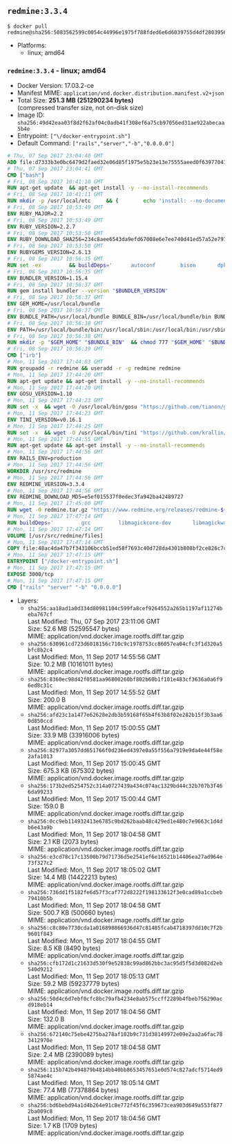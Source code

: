 ## `redmine:3.3.4`

```console
$ docker pull redmine@sha256:5083562599c0054c44996e1975f788fded6e6d6039755d4df280395682a9b8a3
```

-	Platforms:
	-	linux; amd64

### `redmine:3.3.4` - linux; amd64

-	Docker Version: 17.03.2-ce
-	Manifest MIME: `application/vnd.docker.distribution.manifest.v2+json`
-	Total Size: **251.3 MB (251290234 bytes)**  
	(compressed transfer size, not on-disk size)
-	Image ID: `sha256:49d42eaa03f8d2f62af04c0adb41f308ef6a75cb97056ed31ae922abecaa5b4e`
-	Entrypoint: `["\/docker-entrypoint.sh"]`
-	Default Command: `["rails","server","-b","0.0.0.0"]`

```dockerfile
# Thu, 07 Sep 2017 23:04:40 GMT
ADD file:d7333b3e0bc6479d2faed32e06d85f1975e5b23e13e75555aeed0f639770413b in / 
# Thu, 07 Sep 2017 23:04:41 GMT
CMD ["bash"]
# Fri, 08 Sep 2017 10:41:10 GMT
RUN apt-get update 	&& apt-get install -y --no-install-recommends 		bzip2 		ca-certificates 		libffi-dev 		libgdbm3 		libssl-dev 		libyaml-dev 		procps 		zlib1g-dev 	&& rm -rf /var/lib/apt/lists/*
# Fri, 08 Sep 2017 10:41:11 GMT
RUN mkdir -p /usr/local/etc 	&& { 		echo 'install: --no-document'; 		echo 'update: --no-document'; 	} >> /usr/local/etc/gemrc
# Fri, 08 Sep 2017 10:53:49 GMT
ENV RUBY_MAJOR=2.2
# Fri, 08 Sep 2017 10:53:49 GMT
ENV RUBY_VERSION=2.2.7
# Fri, 08 Sep 2017 10:53:50 GMT
ENV RUBY_DOWNLOAD_SHA256=234c8aee6543da9efd67008e6e7ee740d41ed57a52e797f65043c3b5ec3bcb53
# Fri, 08 Sep 2017 10:53:50 GMT
ENV RUBYGEMS_VERSION=2.6.13
# Fri, 08 Sep 2017 10:56:35 GMT
RUN set -ex 		&& buildDeps=' 		autoconf 		bison 		dpkg-dev 		gcc 		libbz2-dev 		libgdbm-dev 		libglib2.0-dev 		libncurses-dev 		libreadline-dev 		libxml2-dev 		libxslt-dev 		make 		ruby 		wget 		xz-utils 	' 	&& apt-get update 	&& apt-get install -y --no-install-recommends $buildDeps 	&& rm -rf /var/lib/apt/lists/* 		&& wget -O ruby.tar.xz "https://cache.ruby-lang.org/pub/ruby/${RUBY_MAJOR%-rc}/ruby-$RUBY_VERSION.tar.xz" 	&& echo "$RUBY_DOWNLOAD_SHA256 *ruby.tar.xz" | sha256sum -c - 		&& mkdir -p /usr/src/ruby 	&& tar -xJf ruby.tar.xz -C /usr/src/ruby --strip-components=1 	&& rm ruby.tar.xz 		&& cd /usr/src/ruby 		&& { 		echo '#define ENABLE_PATH_CHECK 0'; 		echo; 		cat file.c; 	} > file.c.new 	&& mv file.c.new file.c 		&& autoconf 	&& gnuArch="$(dpkg-architecture --query DEB_BUILD_GNU_TYPE)" 	&& ./configure 		--build="$gnuArch" 		--disable-install-doc 		--enable-shared 	&& make -j "$(nproc)" 	&& make install 		&& dpkg-query --show --showformat '${package}\n' 		| grep -P '^libreadline\d+$' 		| xargs apt-mark manual 	&& apt-get purge -y --auto-remove $buildDeps 	&& cd / 	&& rm -r /usr/src/ruby 		&& gem update --system "$RUBYGEMS_VERSION"
# Fri, 08 Sep 2017 10:56:35 GMT
ENV BUNDLER_VERSION=1.15.4
# Fri, 08 Sep 2017 10:56:37 GMT
RUN gem install bundler --version "$BUNDLER_VERSION"
# Fri, 08 Sep 2017 10:56:37 GMT
ENV GEM_HOME=/usr/local/bundle
# Fri, 08 Sep 2017 10:56:37 GMT
ENV BUNDLE_PATH=/usr/local/bundle BUNDLE_BIN=/usr/local/bundle/bin BUNDLE_SILENCE_ROOT_WARNING=1 BUNDLE_APP_CONFIG=/usr/local/bundle
# Fri, 08 Sep 2017 10:56:38 GMT
ENV PATH=/usr/local/bundle/bin:/usr/local/sbin:/usr/local/bin:/usr/sbin:/usr/bin:/sbin:/bin
# Fri, 08 Sep 2017 10:56:38 GMT
RUN mkdir -p "$GEM_HOME" "$BUNDLE_BIN" 	&& chmod 777 "$GEM_HOME" "$BUNDLE_BIN"
# Fri, 08 Sep 2017 10:56:39 GMT
CMD ["irb"]
# Mon, 11 Sep 2017 17:44:03 GMT
RUN groupadd -r redmine && useradd -r -g redmine redmine
# Mon, 11 Sep 2017 17:44:20 GMT
RUN apt-get update && apt-get install -y --no-install-recommends 		ca-certificates 		wget 	&& rm -rf /var/lib/apt/lists/*
# Mon, 11 Sep 2017 17:44:20 GMT
ENV GOSU_VERSION=1.10
# Mon, 11 Sep 2017 17:44:23 GMT
RUN set -x 	&& wget -O /usr/local/bin/gosu "https://github.com/tianon/gosu/releases/download/$GOSU_VERSION/gosu-$(dpkg --print-architecture)" 	&& wget -O /usr/local/bin/gosu.asc "https://github.com/tianon/gosu/releases/download/$GOSU_VERSION/gosu-$(dpkg --print-architecture).asc" 	&& export GNUPGHOME="$(mktemp -d)" 	&& gpg --keyserver ha.pool.sks-keyservers.net --recv-keys B42F6819007F00F88E364FD4036A9C25BF357DD4 	&& gpg --batch --verify /usr/local/bin/gosu.asc /usr/local/bin/gosu 	&& rm -r "$GNUPGHOME" /usr/local/bin/gosu.asc 	&& chmod +x /usr/local/bin/gosu 	&& gosu nobody true
# Mon, 11 Sep 2017 17:44:23 GMT
ENV TINI_VERSION=v0.16.1
# Mon, 11 Sep 2017 17:44:25 GMT
RUN set -x 	&& wget -O /usr/local/bin/tini "https://github.com/krallin/tini/releases/download/$TINI_VERSION/tini-$(dpkg --print-architecture)" 	&& wget -O /usr/local/bin/tini.asc "https://github.com/krallin/tini/releases/download/$TINI_VERSION/tini-$(dpkg --print-architecture).asc" 	&& export GNUPGHOME="$(mktemp -d)" 	&& gpg --keyserver ha.pool.sks-keyservers.net --recv-keys 6380DC428747F6C393FEACA59A84159D7001A4E5 	&& gpg --batch --verify /usr/local/bin/tini.asc /usr/local/bin/tini 	&& rm -r "$GNUPGHOME" /usr/local/bin/tini.asc 	&& chmod +x /usr/local/bin/tini 	&& tini -h
# Mon, 11 Sep 2017 17:44:55 GMT
RUN apt-get update && apt-get install -y --no-install-recommends 		imagemagick 		libmysqlclient18 		libpq5 		libsqlite3-0 				bzr 		git 		mercurial 		openssh-client 		subversion 	&& rm -rf /var/lib/apt/lists/*
# Mon, 11 Sep 2017 17:44:56 GMT
ENV RAILS_ENV=production
# Mon, 11 Sep 2017 17:44:56 GMT
WORKDIR /usr/src/redmine
# Mon, 11 Sep 2017 17:44:56 GMT
ENV REDMINE_VERSION=3.3.4
# Mon, 11 Sep 2017 17:44:56 GMT
ENV REDMINE_DOWNLOAD_MD5=e5ef015537f0edec3fa942ba42489727
# Mon, 11 Sep 2017 17:45:00 GMT
RUN wget -O redmine.tar.gz "https://www.redmine.org/releases/redmine-${REDMINE_VERSION}.tar.gz" 	&& echo "$REDMINE_DOWNLOAD_MD5 redmine.tar.gz" | md5sum -c - 	&& tar -xvf redmine.tar.gz --strip-components=1 	&& rm redmine.tar.gz files/delete.me log/delete.me 	&& mkdir -p tmp/pdf public/plugin_assets 	&& chown -R redmine:redmine ./
# Mon, 11 Sep 2017 17:47:14 GMT
RUN buildDeps=' 		gcc 		libmagickcore-dev 		libmagickwand-dev 		libmysqlclient-dev 		libpq-dev 		libsqlite3-dev 		make 		patch 	' 	&& set -ex 	&& apt-get update && apt-get install -y $buildDeps --no-install-recommends 	&& rm -rf /var/lib/apt/lists/* 	&& bundle install --without development test 	&& for adapter in mysql2 postgresql sqlite3; do 		echo "$RAILS_ENV:" > ./config/database.yml; 		echo "  adapter: $adapter" >> ./config/database.yml; 		bundle install --without development test; 		cp Gemfile.lock "Gemfile.lock.${adapter}"; 	done 	&& rm ./config/database.yml 	&& apt-get purge -y --auto-remove $buildDeps
# Mon, 11 Sep 2017 17:47:14 GMT
VOLUME [/usr/src/redmine/files]
# Mon, 11 Sep 2017 17:47:14 GMT
COPY file:48ac4da47b7f343106bccb51ed58f7693c40d728da4301b808bf2ce826c7c41d in / 
# Mon, 11 Sep 2017 17:47:15 GMT
ENTRYPOINT ["/docker-entrypoint.sh"]
# Mon, 11 Sep 2017 17:47:15 GMT
EXPOSE 3000/tcp
# Mon, 11 Sep 2017 17:47:15 GMT
CMD ["rails" "server" "-b" "0.0.0.0"]
```

-	Layers:
	-	`sha256:aa18ad1a0d334d80981104c599fa8cef9264552a265b1197af11274beba767cf`  
		Last Modified: Thu, 07 Sep 2017 23:11:06 GMT  
		Size: 52.6 MB (52595547 bytes)  
		MIME: application/vnd.docker.image.rootfs.diff.tar.gzip
	-	`sha256:630961cd723d6018156c710c9c1978753cc86057ea04cfc3f1d320a5bfc8b2c4`  
		Last Modified: Mon, 11 Sep 2017 14:55:56 GMT  
		Size: 10.2 MB (10161011 bytes)  
		MIME: application/vnd.docker.image.rootfs.diff.tar.gzip
	-	`sha256:8360ec98d42f0581aa96800260bf802b60b1f101e483cf3636a0a6f96ed8c31c`  
		Last Modified: Mon, 11 Sep 2017 14:55:52 GMT  
		Size: 200.0 B  
		MIME: application/vnd.docker.image.rootfs.diff.tar.gzip
	-	`sha256:afd23c1a1477e62628e2db3b59168f65b4f63b8f02e282b15f3b3aa60d850ccd`  
		Last Modified: Mon, 11 Sep 2017 15:00:55 GMT  
		Size: 33.9 MB (33916006 bytes)  
		MIME: application/vnd.docker.image.rootfs.diff.tar.gzip
	-	`sha256:82977a3057dd651766f0d236ed4397e0a55f556a7919e9da4e44f58e2afa1013`  
		Last Modified: Mon, 11 Sep 2017 15:00:45 GMT  
		Size: 675.3 KB (675302 bytes)  
		MIME: application/vnd.docker.image.rootfs.diff.tar.gzip
	-	`sha256:173b2ed5254752c314a0727439a434c074ac1329bd44c32b707b3f466da99233`  
		Last Modified: Mon, 11 Sep 2017 15:00:44 GMT  
		Size: 159.0 B  
		MIME: application/vnd.docker.image.rootfs.diff.tar.gzip
	-	`sha256:0cc9eb114932413e6785c9bd262baab48c429ed1e480c7e9663c1d4db6e43a9b`  
		Last Modified: Mon, 11 Sep 2017 18:04:58 GMT  
		Size: 2.1 KB (2073 bytes)  
		MIME: application/vnd.docker.image.rootfs.diff.tar.gzip
	-	`sha256:e3cd78c17c13500b79d71736d5e2541ef6e16521b14406ea27ad964e73f327c2`  
		Last Modified: Mon, 11 Sep 2017 18:05:02 GMT  
		Size: 14.4 MB (14422213 bytes)  
		MIME: application/vnd.docker.image.rootfs.diff.tar.gzip
	-	`sha256:736dd1f5182fe6d57f3caf772d8222f198133612f3e0cad89a1ccbeb79410b5b`  
		Last Modified: Mon, 11 Sep 2017 18:04:58 GMT  
		Size: 500.7 KB (500660 bytes)  
		MIME: application/vnd.docker.image.rootfs.diff.tar.gzip
	-	`sha256:c8c80e7730cda1a016898866936d47c81485fcab4718397dd10c7f2b9601f843`  
		Last Modified: Mon, 11 Sep 2017 18:04:55 GMT  
		Size: 8.5 KB (8490 bytes)  
		MIME: application/vnd.docker.image.rootfs.diff.tar.gzip
	-	`sha256:cfb172d1c21633d530f9e52838c99ad862bbc3ac95d5f5d3d082d2eb540d9212`  
		Last Modified: Mon, 11 Sep 2017 18:05:13 GMT  
		Size: 59.2 MB (59237779 bytes)  
		MIME: application/vnd.docker.image.rootfs.diff.tar.gzip
	-	`sha256:50d4c6d7ebf0cfc8bc79afb4234e8ab575ccff2289b4fbeb756290acd918eb14`  
		Last Modified: Mon, 11 Sep 2017 18:04:56 GMT  
		Size: 132.0 B  
		MIME: application/vnd.docker.image.rootfs.diff.tar.gzip
	-	`sha256:672140c75ebe4275ba278af102b9c731d38149972e09e2aa2a6fac783412970e`  
		Last Modified: Mon, 11 Sep 2017 18:04:58 GMT  
		Size: 2.4 MB (2390089 bytes)  
		MIME: application/vnd.docker.image.rootfs.diff.tar.gzip
	-	`sha256:115b742b494879b4814bb40bb8653457651e0d574c827adcf5714ed95874ae4c`  
		Last Modified: Mon, 11 Sep 2017 18:05:14 GMT  
		Size: 77.4 MB (77378864 bytes)  
		MIME: application/vnd.docker.image.rootfs.diff.tar.gzip
	-	`sha256:bd6bebd94a1d4b264e91c8e772f45f6c359673cea903d649a553f8772ba009c8`  
		Last Modified: Mon, 11 Sep 2017 18:04:56 GMT  
		Size: 1.7 KB (1709 bytes)  
		MIME: application/vnd.docker.image.rootfs.diff.tar.gzip
